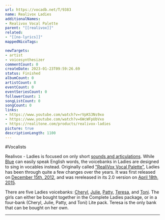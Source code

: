 ```yaml
---
url: https://vocadb.net/T/9383
name: Realivox Ladies
additionalNames: 
- Realivox Vocal Palette
parent: "[[realivox]]"
related:
- "[[no-lyrics]]"
mappedNicoTags:

newTargets:
- artist
- voicesynthesizer
commentCount: 0
createDate: 2023-01-23T09:59:26.69
status: Finished
albumCount: 0
artistCount: 8
eventCount: 0
eventSeriesCount: 0
followerCount: 1
songListCount: 0
songCount: 0
links: 
- https://www.youtube.com/watch?v=rVpKS3Ns9xo
- https://www.youtube.com/watch?v=6WcWFpUbVxo
- https://realitone.com/products/realivox-ladies
picture: true
descriptionLength: 1100
---
```


#Vocalists

Realivox - Ladies is focused on only short [sounds and articulations](https://vocadb.net/T/310/no-lyrics). While [Blue](https://vocadb.net/Ar/32631) can easily speak English words, the voicebanks in Ladies are designed to sing in vocables instead. Originally called ["RealiVox Vocal Palette"](https://web.archive.org/web/20120228213421/http://realitone.com/), Ladies has been through quite a few changes over the years. It was first released on [December 15th, 2012](https://vi-control.net/community/threads/product-version-history.109968/), and was rereleased in its 2.0 version on [April 18th, 2015](https://vi-control.net/community/threads/product-version-history.109968/).

There are five Ladies voicebanks: [Cheryl](https://vocadb.net/Ar/115111), [Julie](https://vocadb.net/Ar/115110), [Patty](https://vocadb.net/Ar/115109), [Teresa](https://vocadb.net/Ar/115112), and [Toni](https://vocadb.net/Ar/115108). The girls can either be bought together in the Complete Ladies package, or in a four-bank (Cheryl, Julie, Patty, and Toni) Lite pack. Teresa is the only bank that can be bought on her own.

---

